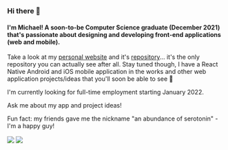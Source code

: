 ### Hi there 👋

#### I'm Michael! A soon-to-be Computer Science graduate (December 2021) that's passionate about designing and developing front-end applications (web and mobile).

Take a look at my [personal website](https://michaelrabbai.com) and it's [repository](https://github.com/michaelrabbai/michaelrabbai.github.io)... it's the only repository you can actually see after all. Stay tuned though, I have a React Native Android and iOS mobile application in the works and other web application projects/ideas that you'll soon be able to see 👀

I'm currently looking for full-time employment starting January 2022.

Ask me about my app and project ideas!

Fun fact: my friends gave me the nickname "an abundance of serotonin" - I'm a happy guy!

<img align="center" src="https://github-readme-stats.vercel.app/api/top-langs/?username=michaelrabbai&theme=tokyonight&layout=compact" />
<img align="center" src="https://github-readme-stats.vercel.app/api?username=michaelrabbai&hide=stars,contribs,issues&count_private=true&show_icons=true&theme=tokyonight" />

<!--
**michaelrabbai/michaelrabbai** is a ✨ _special_ ✨ repository because its `README.md` (this file) appears on your GitHub profile.

Here are some ideas to get you started:

- 🔭 I’m currently working on ...
- 🌱 I’m currently learning ...
- 👯 I’m looking to collaborate on ...
- 🤔 I’m looking for help with ...
- 💬 Ask me about ...
- 📫 How to reach me: ...
- 😄 Pronouns: ...
- ⚡ Fun fact: ...
-->
